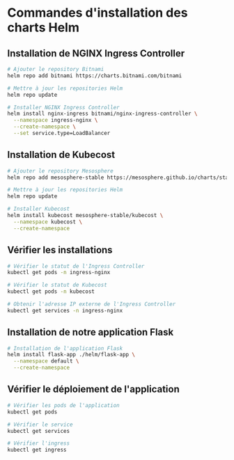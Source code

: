 # Commandes d'installation des charts Helm

## Installation de NGINX Ingress Controller

```bash
# Ajouter le repository Bitnami
helm repo add bitnami https://charts.bitnami.com/bitnami

# Mettre à jour les repositories Helm
helm repo update

# Installer NGINX Ingress Controller
helm install nginx-ingress bitnami/nginx-ingress-controller \
  --namespace ingress-nginx \
  --create-namespace \
  --set service.type=LoadBalancer
```

## Installation de Kubecost

```bash
# Ajouter le repository Mesosphere
helm repo add mesosphere-stable https://mesosphere.github.io/charts/stable

# Mettre à jour les repositories Helm
helm repo update

# Installer Kubecost
helm install kubecost mesosphere-stable/kubecost \
  --namespace kubecost \
  --create-namespace
```

## Vérifier les installations

```bash
# Vérifier le statut de l'Ingress Controller
kubectl get pods -n ingress-nginx

# Vérifier le statut de Kubecost
kubectl get pods -n kubecost

# Obtenir l'adresse IP externe de l'Ingress Controller
kubectl get services -n ingress-nginx
```

## Installation de notre application Flask

```bash
# Installation de l'application Flask
helm install flask-app ./helm/flask-app \
  --namespace default \
  --create-namespace
```

## Vérifier le déploiement de l'application

```bash
# Vérifier les pods de l'application
kubectl get pods

# Vérifier le service
kubectl get services

# Vérifier l'ingress
kubectl get ingress
```